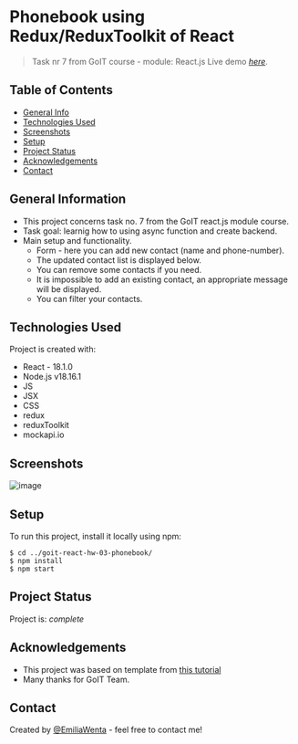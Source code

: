 # Phonebook using Redux/ReduxToolkit of React

> Task nr 7 from GoIT course - module: React.js Live demo
> [_here_](https://emiliawenta.github.io/goit-react-hw-07-phonebook/).

## Table of Contents

- [General Info](#general-information)
- [Technologies Used](#technologies-used)
- [Screenshots](#screenshots)
- [Setup](#setup)
- [Project Status](#project-status)
- [Acknowledgements](#acknowledgements)
- [Contact](#contact)
<!-- * [License](#license) -->

## General Information

- This project concerns task no. 7 from the GoIT react.js module course.
- Task goal: learnig how to using async function and create backend.
- Main setup and functionality.
  - Form - here you can add new contact (name and phone-number).
  - The updated contact list is displayed below.
  - You can remove some contacts if you need.
  - It is impossible to add an existing contact, an appropriate message will be
    displayed.
  - You can filter your contacts.

## Technologies Used

Project is created with:

- React - 18.1.0
- Node.js v18.16.1
- JS
- JSX
- CSS
- redux
- reduxToolkit
- mockapi.io

## Screenshots

![image](https://github.com/EmiliaWenta/goit-react-hw-04-phonebook/assets/126571469/6be9eb55-616a-49ab-a89c-396f9db00719)

## Setup

To run this project, install it locally using npm:

```
$ cd ../goit-react-hw-03-phonebook/
$ npm install
$ npm start
```

## Project Status

Project is: _complete_

## Acknowledgements

- This project was based on template from
  [this tutorial](https://github.com/goitacademy/react-homework-template#readme)
- Many thanks for GoIT Team.

## Contact

Created by [@EmiliaWenta](https://github.com/EmiliaWenta) - feel free to contact
me!
